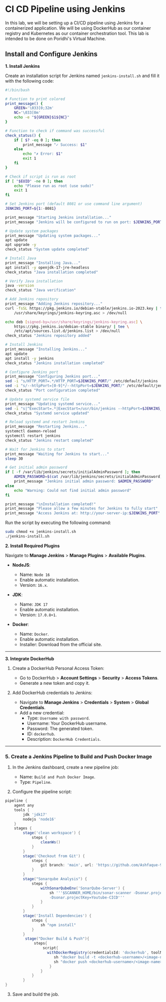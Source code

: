 # CI CD Pipeline using Jenkins

In this lab, we will be setting up a CI/CD pipeline using Jenkins for a containerized application. We will be using DockerHub as our container registry and Kubernetes as our container orchestration tool. This lab is intended to be done on Poridhi's Virtual Machine.

## Install and Configure Jenkins

**1. Install Jenkins**

Create an installation script for Jenkins named `jenkins-install.sh` and fill it with the following code:

```sh
#!/bin/bash

# Function to print colored
print_message() {
    GREEN='\033[0;32m'
    NC='\033[0m'
    echo -e "${GREEN}$1${NC}"
}

# Function to check if command was successful
check_status() {
    if [ $? -eq 0 ]; then
        print_message "✓ Success: $1"
    else
        echo "✗ Error: $1"
        exit 1
    fi
}

# Check if script is run as root
if [ "$EUID" -ne 0 ]; then 
    echo "Please run as root (use sudo)"
    exit 1
fi

# Set Jenkins port (default 8081 or use command line argument)
JENKINS_PORT=${1:-8081}

print_message "Starting Jenkins installation..."
print_message "Jenkins will be configured to run on port: $JENKINS_PORT"

# Update system packages
print_message "Updating system packages..."
apt update
apt upgrade -y
check_status "System update completed"

# Install Java
print_message "Installing Java..."
apt install -y openjdk-17-jre-headless
check_status "Java installation completed"

# Verify Java installation
java -version
check_status "Java verification"

# Add Jenkins repository
print_message "Adding Jenkins repository..."
curl -fsSL https://pkg.jenkins.io/debian-stable/jenkins.io-2023.key | tee \
    /usr/share/keyrings/jenkins-keyring.asc > /dev/null

echo deb [signed-by=/usr/share/keyrings/jenkins-keyring.asc] \
    https://pkg.jenkins.io/debian-stable binary/ | tee \
    /etc/apt/sources.list.d/jenkins.list > /dev/null
check_status "Jenkins repository added"

# Install Jenkins
print_message "Installing Jenkins..."
apt update
apt install -y jenkins
check_status "Jenkins installation completed"

# Configure Jenkins port
print_message "Configuring Jenkins port..."
sed -i "s/HTTP_PORT=.*/HTTP_PORT=$JENKINS_PORT/" /etc/default/jenkins
sed -i "s/--httpPort=[0-9]*/--httpPort=$JENKINS_PORT/" /etc/default/jenkins
check_status "Port configuration completed"

# Update systemd service file
print_message "Updating systemd service..."
sed -i "s|^ExecStart=.*|ExecStart=/usr/bin/jenkins --httpPort=$JENKINS_PORT|" /lib/systemd/system/jenkins.service
check_status "Systemd service updated"

# Reload systemd and restart Jenkins
print_message "Restarting Jenkins..."
systemctl daemon-reload
systemctl restart jenkins
check_status "Jenkins restart completed"

# Wait for Jenkins to start
print_message "Waiting for Jenkins to start..."
sleep 30

# Get initial admin password
if [ -f /var/lib/jenkins/secrets/initialAdminPassword ]; then
    ADMIN_PASSWORD=$(cat /var/lib/jenkins/secrets/initialAdminPassword)
    print_message "Jenkins initial admin password: $ADMIN_PASSWORD"
else
    echo "Warning: Could not find initial admin password"
fi

print_message "\nInstallation completed!"
print_message "Please allow a few minutes for Jenkins to fully start"
print_message "Access Jenkins at: http://your-server-ip:$JENKINS_PORT"
```

Run the script by executing the following command:

```sh
sudo chmod +x jenkins-install.sh
./jenkins-install.sh
```

**2. Install Required Plugins**

Navigate to **Manage Jenkins** > **Manage Plugins** > **Available Plugins**.

- **NodeJS**:
    - Name: `Node 16`
    - Enable automatic installation.
    - Version: `16.x`.

- **JDK**:
    - Name: `JDK 17`
    - Enable automatic installation.
    - Version: `17.0.8+1`.

- **Docker**:
    - Name: `Docker`.
    - Enable automatic installation.
    - Installer: Download from the official site.

---

**3. Integrate DockerHub**

1. Create a DockerHub Personal Access Token:
   - Go to DockerHub > **Account Settings** > **Security** > **Access Tokens**.
   - Generate a new token and copy it.

2. Add DockerHub credentials to Jenkins:
   - Navigate to **Manage Jenkins** > **Credentials** > **System** > **Global Credentials**.
   - Add a new credential:
     - Type: `Username with password`.
     - Username: Your DockerHub username.
     - Password: The generated token.
     - ID: `dockerhub`.
     - Description: `DockerHub Credentials`.

---

### 5. **Create a Jenkins Pipeline to Build and Push Docker Image**
1. In the Jenkins dashboard, create a new pipeline job:
   - Name: `Build and Push Docker Image`.
   - Type: `Pipeline`.

2. Configure the pipeline script:

```groovy
pipeline {
    agent any
    tools {
        jdk 'jdk17'
        nodejs 'node16'
    }
    stages {
        stage('clean workspace') {
            steps {
                cleanWs()
            }
        }
        stage('Checkout from Git') {
            steps {
                git branch: 'main', url: 'https://github.com/Ashfaque-9x/a-youtube-clone-app.git'
            }
        }
        stage("Sonarqube Analysis") {
            steps {
                withSonarQubeEnv('SonarQube-Server') {
                    sh '''$SCANNER_HOME/bin/sonar-scanner -Dsonar.projectName=Youtube-CICD \
                    -Dsonar.projectKey=Youtube-CICD'''
                }
            }
        }
        stage('Install Dependencies') {
            steps {
                sh "npm install"
            }
        }
         stage("Docker Build & Push"){
             steps{
                 script{
                   withDockerRegistry(credentialsId: 'dockerhub', toolName: 'docker'){   
                      sh "docker build -t <dockerhub-username>/<image-name> ."
                      sh "docker push <dockerhub-username>/<image-name>"
                    }
                }
            }
        }
}
```

3. Save and build the job.


